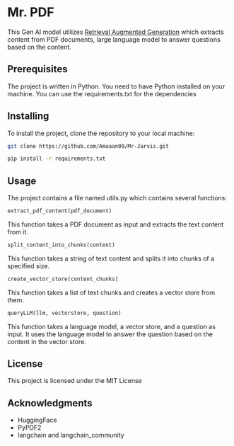 # Mr. PDF
This Gen AI model utilizes [Retrieval Augmented Generation](https://research.ibm.com/blog/retrieval-augmented-generation-RAG) which extracts content from PDF documents, large language model to answer questions based on the content.

## Prerequisites
The project is written in Python. You need to have Python installed on your machine. You can use the requirements.txt for the dependencies

## Installing
To install the project, clone the repository to your local machine:

```bash
git clone https://github.com/Amaaan09/Mr-Jarvis.git
```

```bash
pip install -r requirements.txt
```


## Usage
The project contains a file named utils.py which contains several functions:

```python
extract_pdf_content(pdf_document)
```
This function takes a PDF document as input and extracts the text content from it.

```python
split_content_into_chunks(content)
```
This function takes a string of text content and splits it into chunks of a specified size.

```python
create_vector_store(content_chunks)
```
This function takes a list of text chunks and creates a vector store from them.

```python
queryLLM(llm, vectorstore, question)
```
This function takes a language model, a vector store, and a question as input. It uses the language model to answer the question based on the content in the vector store.


## License
This project is licensed under the MIT License 

## Acknowledgments
- HuggingFace
- PyPDF2
- langchain and langchain_community
